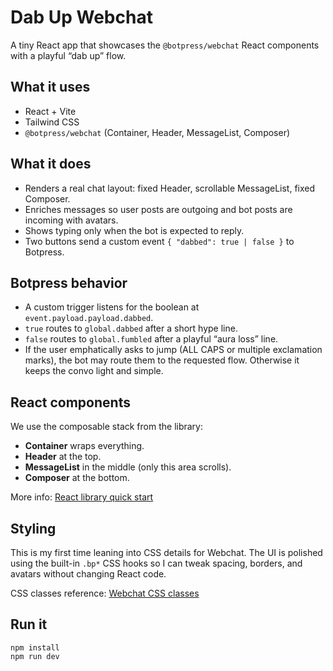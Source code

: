 <h1>Dab Up Webchat</h1>

<p>
  A tiny React app that showcases the <code>@botpress/webchat</code> React components with a playful “dab up” flow.
</p>

<h2>What it uses</h2>
<ul>
  <li>React + Vite</li>
  <li>Tailwind CSS</li>
  <li><code>@botpress/webchat</code> (Container, Header, MessageList, Composer)</li>
</ul>

<h2>What it does</h2>
<ul>
  <li>Renders a real chat layout: fixed Header, scrollable MessageList, fixed Composer.</li>
  <li>Enriches messages so user posts are outgoing and bot posts are incoming with avatars.</li>
  <li>Shows typing only when the bot is expected to reply.</li>
  <li>Two buttons send a custom event <code>{ "dabbed": true | false }</code> to Botpress.</li>
</ul>

<h2>Botpress behavior</h2>
<ul>
  <li>A custom trigger listens for the boolean at <code>event.payload.payload.dabbed</code>.</li>
  <li><code>true</code> routes to <code>global.dabbed</code> after a short hype line.</li>
  <li><code>false</code> routes to <code>global.fumbled</code> after a playful “aura loss” line.</li>
  <li>If the user emphatically asks to jump (ALL CAPS or multiple exclamation marks), the bot may route them to the requested flow. Otherwise it keeps the convo light and simple.</li>
</ul>

<h2>React components</h2>
<p>We use the composable stack from the library:</p>
<ul>
  <li><strong>Container</strong> wraps everything.</li>
  <li><strong>Header</strong> at the top.</li>
  <li><strong>MessageList</strong> in the middle (only this area scrolls).</li>
  <li><strong>Composer</strong> at the bottom.</li>
</ul>
<p>More info: <a href="https://botpress.com/docs/webchat/react-library/get-started" target="_blank" rel="noopener noreferrer">React library quick start</a></p>

<h2>Styling</h2>
<p>
  This is my first time leaning into CSS details for Webchat. The UI is polished using the built-in
  <code>.bp*</code> CSS hooks so I can tweak spacing, borders, and avatars without changing React code.
</p>
<p>
  CSS classes reference:
  <a href="https://botpress.com/docs/webchat/get-started/configure-your-webchat#css-classes" target="_blank" rel="noopener noreferrer">
    Webchat CSS classes
  </a>
</p>

<h2>Run it</h2>
<pre><code class="language-bash">npm install
npm run dev
</code></pre>
